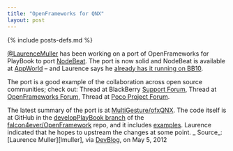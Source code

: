 ```yaml
---
title: "OpenFrameworks for QNX"
layout: post
---
```

{% include posts-defs.md %}

[@LaurenceMuller](http://twitter.com/LaurenceMuller)
has been working on a port of OpenFrameworks for PlayBook to port [NodeBeat](http://nodebeat.com/).
The port is now solid and NodeBeat is available at
[AppWorld](http://appworld.blackberry.com/webstore/content/106167/?lang=en)
– and Laurence says he
[already has it running on BB10](http://twitter.com/#!/LaurenceMuller/statuses/198801030207643648).

The port is a good example of the collaboration across open source communities; check out:
Thread at BlackBerry
[Support Forum](http://supportforums.blackberry.com/t5/Native-Development/Porting-openFrameworks-need-help-with-the-audio-QSA-part/td-p/1641151),
Thread at
[OpenFrameworks Forum](http://forum.openframeworks.cc/index.php/topic,9189.0.html),
Thread at
[Poco Project Forum](http://pocoproject.org/forum/viewtopic.php?f=12&t=5318).

The latest summary of the port is at
[MultiGesture/ofxQNX](http://www.multigesture.net/projects/ofxqnx/).
The code itself is at GitHub in the
[developPlayBook branch](https://github.com/falcon4ever/openFrameworks/tree/developPlayBook)
of the
[falcon4ever/OpenFramework](http://github.com/falcon4ever/openFramework)
repo, and it includes
[examples](https://github.com/falcon4ever/openFrameworks/tree/developPlayBook/examples/qnx).
Laurence indicated that he hopes to upstream the changes at some point.
_
Source_: [Laurence Muller][lmuller], via [DevBlog](http://openbbnews.wordpress.com/2012/05/05/elsewhere-openframeworks/), on May 5, 2012  

